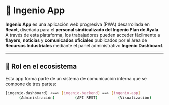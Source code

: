 # 📱 Ingenio App

**Ingenio App** es una aplicación web progresiva (PWA) desarrollada en **React**, diseñada para el **personal sindicalizado del Ingenio Plan de Ayala**. A través de esta plataforma, los trabajadores pueden acceder fácilmente a **flayers**, **noticias** y **comunicados oficiales** publicados por el área de **Recursos Industriales** mediante el panel administrativo **Ingenio Dashboard**.

---

## 🧩 Rol en el ecosistema

Esta app forma parte de un sistema de comunicación interna que se compone de tres partes:

```bash
[ingenio-dashboard] <==> [ingenio-backend] ==> [ingenio-app]
      (Administración)         (API REST)         (Visualización)
```
